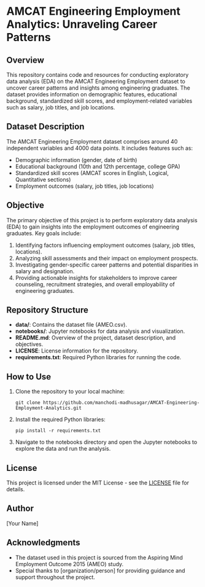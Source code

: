 # AMCAT Engineering Employment Analytics: Unraveling Career Patterns

## Overview

This repository contains code and resources for conducting exploratory data analysis (EDA) on the AMCAT Engineering Employment dataset to uncover career patterns and insights among engineering graduates. The dataset provides information on demographic features, educational background, standardized skill scores, and employment-related variables such as salary, job titles, and job locations.

## Dataset Description

The AMCAT Engineering Employment dataset comprises around 40 independent variables and 4000 data points. It includes features such as:

- Demographic information (gender, date of birth)
- Educational background (10th and 12th percentage, college GPA)
- Standardized skill scores (AMCAT scores in English, Logical, Quantitative sections)
- Employment outcomes (salary, job titles, job locations)

## Objective

The primary objective of this project is to perform exploratory data analysis (EDA) to gain insights into the employment outcomes of engineering graduates. Key goals include:

1. Identifying factors influencing employment outcomes (salary, job titles, locations).
2. Analyzing skill assessments and their impact on employment prospects.
3. Investigating gender-specific career patterns and potential disparities in salary and designation.
4. Providing actionable insights for stakeholders to improve career counseling, recruitment strategies, and overall employability of engineering graduates.

## Repository Structure

- **data/**: Contains the dataset file (AMEO.csv).
- **notebooks/**: Jupyter notebooks for data analysis and visualization.
- **README.md**: Overview of the project, dataset description, and objectives.
- **LICENSE**: License information for the repository.
- **requirements.txt**: Required Python libraries for running the code.

## How to Use

1. Clone the repository to your local machine:

   ```
   git clone https://github.com/manchodi-madhusagar/AMCAT-Engineering-Employment-Analytics.git
   ```

2. Install the required Python libraries:

   ```
   pip install -r requirements.txt
   ```

3. Navigate to the notebooks directory and open the Jupyter notebooks to explore the data and run the analysis.

## License

This project is licensed under the MIT License - see the [LICENSE](LICENSE) file for details.

## Author

[Your Name]

## Acknowledgments

- The dataset used in this project is sourced from the Aspiring Mind Employment Outcome 2015 (AMEO) study.
- Special thanks to [organization/person] for providing guidance and support throughout the project.
  
